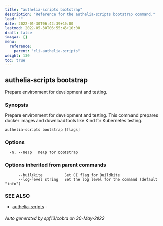 ```yaml
---
title: "authelia-scripts bootstrap"
description: "Reference for the authelia-scripts bootstrap command."
lead: ""
date: 2022-05-30T06:42:39+10:00
lastmod: 2022-05-30T06:55:46+10:00
draft: false
images: []
menu:
  reference:
    parent: "cli-authelia-scripts"
weight: 130
toc: true
---
```


## authelia-scripts bootstrap

Prepare environment for development and testing.

### Synopsis

Prepare environment for development and testing. This command prepares docker
		images and download tools like Kind for Kubernetes testing.

```
authelia-scripts bootstrap [flags]
```

### Options

```
  -h, --help   help for bootstrap
```

### Options inherited from parent commands

```
      --buildkite          Set CI flag for Buildkite
      --log-level string   Set the log level for the command (default "info")
```

### SEE ALSO

* [authelia-scripts](authelia-scripts.md)	 - 

###### Auto generated by spf13/cobra on 30-May-2022
